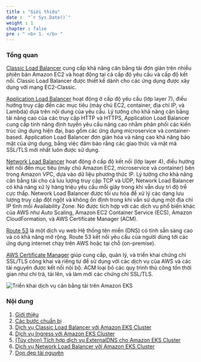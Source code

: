 ```yaml
---
title : "Giới thiệu"
date :  "`r Sys.Date()`" 
weight : 1 
chapter : false
pre : " <b> 1. </b> "
---
```

### Tổng quan

[Classic Load Balancer](https://aws.amazon.com/elasticloadbalancing/classic-load-balancer/) cung cấp khả năng cân bằng tải đơn giản trên nhiều phiên bản Amazon EC2 và hoạt động tại cả cấp độ yêu cầu và cấp độ kết nối. Classic Load Balancer được thiết kế dành cho các ứng dụng được xây dụng với mạng EC2-Classic.

[Application Load Balancer](https://aws.amazon.com/elasticloadbalancing/application-load-balancer/) hoạt động ở cấp độ yêu cầu (lớp layer 7), điều hướng truy cập đến các mục tiêu (máy chủ EC2, container, địa chỉ IP, và Lambda) dựa trên nội dung của yêu cầu. Lý tưởng cho khả năng cân bằng tải nâng cao của các truy cập HTTP và HTTPS, Application Load Balancer cung cấp tính năng định tuyến yêu cầu nâng cao nhằm phân phối các kiến trúc ứng dụng hiện đại, bao gồm các ứng dụng microservice và container-based. Application Load Balancer đơn giản hóa và nâng cao khả năng bảo mật của ứng dụng, bằng việc đảm bảo rằng các giao thức và mật mã SSL/TLS mới nhất luôn được sử dụng.

[Network Load Balancer](https://aws.amazon.com/elasticloadbalancing/network-load-balancer/) hoạt động ở cấp độ kết nối (lớp layer 4), điều hướng kết nối đến mục tiêu (máy chủ Amazon EC2, microservice và container) bên trong Amazon VPC, dựa vào dữ liệu phương thức IP. Lý tưởng cho khả năng cân bằng tải cho cả lưu lượng truy cập TCP và UDP, Network Load Balancer có khả năng xử lý hàng triệu yêu cầu mỗi giây trong khi vẫn duy trì độ trễ cực thấp. Network Load Balancer được tối ưu hóa để xử lý các dạng lưu lượng truy cập đột ngột và không ổn định trong khi vẫn sử dụng một địa chỉ IP tĩnh mỗi Availability Zone. Nó được tích hợp với các dịch vụ phổ biến khác của AWS như Auto Scaling, Amazon EC2 Container Service (ECS), Amazon CloudFormation, và AWS Certificate Manager (ACM).


[Route 53](https://aws.amazon.com/route53/) là một dịch vụ web Hệ thống tên miền (DNS) có tính sẵn sàng cao và có khả năng mở rộng. Route 53 kết nối yêu cầu của người dùng tới các ứng dụng internet chạy trên AWS hoặc tại chỗ (on-premise).

[AWS Certificate Manager](https://aws.amazon.com/certificate-manager/) giúp cung cấp, quản lý, và triển khai chứng chỉ SSL/TLS công khai và riêng tư để sử dụng với các dịch vụ của AWS và các tài nguyên được kết nối nội bộ. ACM loại bỏ các quy trình thủ công tốn thời gian như chi trả, tải lên, và làm mới các chứng chỉ SSL/TLS.

![Triển khai dịch vụ cân bằng tải trên Amazon EKS](../../images/eksingress.png?pc=60pt)

### Nội dung

1. [Giới thiệu](../1-introduce/)
2. [Các bước chuẩn bị](../2-prerequiste/)
3. [Dịch vụ Classic Load Balancer với Amazon EKS Cluster](../3-clbnlbwitheks/)
4. [Dịch vụ Ingress với Amazon EKS Cluster](../4-ingresswitheks/)
5. [(Tùy chọn) Tích hợp dịch vụ ExternalDNS cho Amazon EKS Cluster](../5-dnsingresswitheks/)
6. [Dịch vụ Network Load Balancer với Amazon EKS Cluster](../6-nlbwitheks/)
7. [Dọn dẹp tài nguyên](../7-cleanup/)